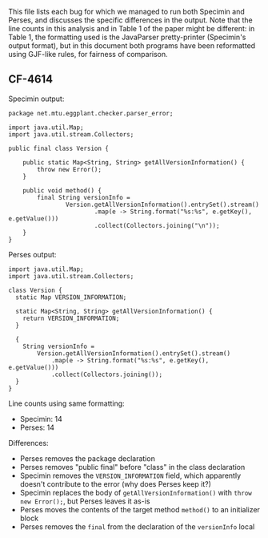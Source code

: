 This file lists each bug for which we managed to run both Specimin and Perses,
and discusses the specific differences in the output. Note that the line counts
in this analysis and in Table 1 of the paper might be different: in Table 1, the formatting
used is the JavaParser pretty-printer (Specimin's output format), but in this document both programs have been
reformatted using GJF-like rules, for fairness of comparison.

## CF-4614

Specimin output:
```
package net.mtu.eggplant.checker.parser_error;

import java.util.Map;
import java.util.stream.Collectors;

public final class Version {

    public static Map<String, String> getAllVersionInformation() {
        throw new Error();
    }

    public void method() {
        final String versionInfo = 
                Version.getAllVersionInformation().entrySet().stream()
                        .map(e -> String.format("%s:%s", e.getKey(), e.getValue()))
                        .collect(Collectors.joining("\n"));
    }
}
```

Perses output:
```
import java.util.Map;
import java.util.stream.Collectors;

class Version {
  static Map VERSION_INFORMATION;

  static Map<String, String> getAllVersionInformation() {
    return VERSION_INFORMATION;
  }

  {
    String versionInfo =
        Version.getAllVersionInformation().entrySet().stream()
            .map(e -> String.format("%s:%s", e.getKey(), e.getValue()))
            .collect(Collectors.joining());
  }
}
```

Line counts using same formatting:
* Specimin: 14
* Perses: 14

Differences:
* Perses removes the package declaration
* Perses removes "public final" before "class" in the class declaration
* Specimin removes the `VERSION_INFORMATION` field, which apparently doesn't contribute to the error (why does Perses keep it?)
* Specimin replaces the body of `getAllVersionInformation()` with `throw new Error();`, but Perses leaves it as-is
* Perses moves the contents of the target method `method()` to an initializer block
* Perses removes the `final` from the declaration of the `versionInfo` local